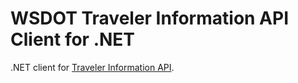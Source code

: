 WSDOT Traveler Information API Client for .NET
==============================================

.NET client for [Traveler Information API].

[Traveler Information API]:http://www.wsdot.wa.gov/Traffic/api/
